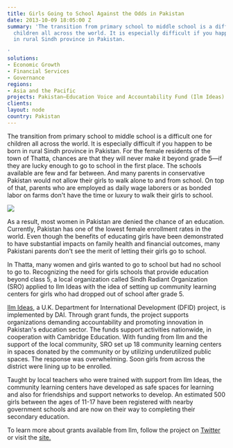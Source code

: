 ```yaml
---
title: Girls Going to School Against the Odds in Pakistan
date: 2013-10-09 18:05:00 Z
summary: 'The transition from primary school to middle school is a difficult one for
  children all across the world. It is especially difficult if you happen to be born
  in rural Sindh province in Pakistan.

'
solutions:
- Economic Growth
- Financial Services
- Governance
regions:
- Asia and the Pacific
projects: Pakistan—Education Voice and Accountability Fund (Ilm Ideas)
clients: 
layout: node
country: Pakistan
---
```


The transition from primary school to middle school is a difficult one for children all across the world. It is especially difficult if you happen to be born in rural Sindh province in Pakistan. For the female residents of the town of Thatta, chances are that they will never make it beyond grade 5—if they are lucky enough to go to school in the first place. The schools available are few and far between. And many parents in conservative Pakistan would not allow their girls to walk alone to and from school. On top of that, parents who are employed as daily wage laborers or as bonded labor on farms don't have the time or luxury to walk their girls to school.

![][1]

As a result, most women in Pakistan are denied the chance of an education. Currently, Pakistan has one of the lowest female enrollment rates in the world. Even though the benefits of educating girls have been demonstrated to have substantial impacts on family health and financial outcomes, many Pakistani parents don't see the merit of letting their girls go to school.

In Thatta, many women and girls wanted to go to school but had no school to go to. Recognizing the need for girls schools that provide education beyond class 5, a local organization called Sindh Radiant Organization (SRO) applied to Ilm Ideas with the idea of setting up community learning centers for girls who had dropped out of school after grade 5.

[Ilm Ideas][2], a U.K. Department for International Development (DFID) project, is implemented by DAI. Through grant funds, the project supports organizations demanding accountability and promoting innovation in Pakistan's education sector. The funds support activities nationwide, in cooperation with Cambridge Education. With funding from Ilm and the support of the local community, SRO set up 18 community learning centers in spaces donated by the community or by utilizing underutilized public spaces. The response was overwhelming. Soon girls from across the district were lining up to be enrolled.

Taught by local teachers who were trained with support from Ilm Ideas, the community learning centers have developed as safe spaces for learning and also for friendships and support networks to develop. An estimated 500 girls between the ages of 11-17 have been registered with nearby government schools and are now on their way to completing their secondary education.

To learn more about grants available from Ilm, follow the project on [Twitter][3] or visit the [site.][4]

[1]: https://assetify-dai.com/news/SRO2.jpg
[2]: /our-work/projects/pakistan-education-voice-and-accountability-fund
[3]: https://twitter.com/IlmIdeas
[4]: http://ilm-ideas.com/grant-solicitations/resources/
